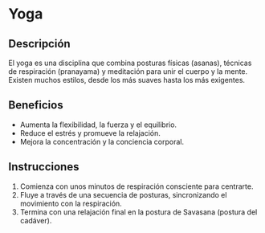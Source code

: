 # Yoga

## Descripción
El yoga es una disciplina que combina posturas físicas (asanas), técnicas de respiración (pranayama) y meditación para unir el cuerpo y la mente. Existen muchos estilos, desde los más suaves hasta los más exigentes.

## Beneficios
- Aumenta la flexibilidad, la fuerza y el equilibrio.
- Reduce el estrés y promueve la relajación.
- Mejora la concentración y la conciencia corporal.

## Instrucciones
1. Comienza con unos minutos de respiración consciente para centrarte.
2. Fluye a través de una secuencia de posturas, sincronizando el movimiento con la respiración.
3. Termina con una relajación final en la postura de Savasana (postura del cadáver).